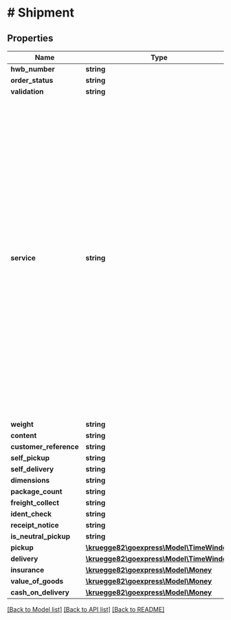 # # Shipment

## Properties

Name | Type | Description | Notes
------------ | ------------- | ------------- | -------------
**hwb_number** | **string** |  | [optional]
**order_status** | **string** |  | [optional]
**validation** | **string** |  | [optional]
**service** | **string** | Service code for the shipment. - ON: GO! Overnight - INT: GO! Worldwide - LET: GO! Overnight - Letter - INL: GO! Worldwide - Letter - PSN: Parcel Service National - PSI: Parcel Service International - ONC: GO! Overnight coded delivery (Germany only) - LEC: GO! Overnight Letter coded delivery (Germany only) - DI: Direct Shipment (prior coordination required) |
**weight** | **string** |  |
**content** | **string** |  | [optional]
**customer_reference** | **string** |  | [optional]
**self_pickup** | **string** |  | [optional]
**self_delivery** | **string** |  | [optional]
**dimensions** | **string** |  | [optional]
**package_count** | **string** |  |
**freight_collect** | **string** |  | [optional]
**ident_check** | **string** |  | [optional]
**receipt_notice** | **string** |  | [optional]
**is_neutral_pickup** | **string** |  | [optional]
**pickup** | [**\kruegge82\goexpress\Model\TimeWindow**](TimeWindow.md) |  |
**delivery** | [**\kruegge82\goexpress\Model\TimeWindow**](TimeWindow.md) |  | [optional]
**insurance** | [**\kruegge82\goexpress\Model\Money**](Money.md) |  | [optional]
**value_of_goods** | [**\kruegge82\goexpress\Model\Money**](Money.md) |  | [optional]
**cash_on_delivery** | [**\kruegge82\goexpress\Model\Money**](Money.md) |  | [optional]

[[Back to Model list]](../../README.md#models) [[Back to API list]](../../README.md#endpoints) [[Back to README]](../../README.md)
